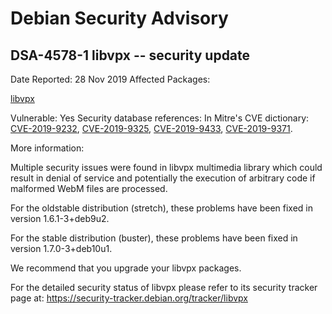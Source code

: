 
Debian Security Advisory
========================


DSA-4578-1 libvpx -- security update
------------------------------------



Date Reported:
28 Nov 2019
Affected Packages:

[libvpx](https://packages.debian.org/src:libvpx)

Vulnerable:
Yes
Security database references:
In Mitre's CVE dictionary: [CVE-2019-9232](https://security-tracker.debian.org/tracker/CVE-2019-9232), [CVE-2019-9325](https://security-tracker.debian.org/tracker/CVE-2019-9325), [CVE-2019-9433](https://security-tracker.debian.org/tracker/CVE-2019-9433), [CVE-2019-9371](https://security-tracker.debian.org/tracker/CVE-2019-9371).  

More information:

Multiple security issues were found in libvpx multimedia library which
could result in denial of service and potentially the execution of
arbitrary code if malformed WebM files are processed.


For the oldstable distribution (stretch), these problems have been fixed
in version 1.6.1-3+deb9u2.


For the stable distribution (buster), these problems have been fixed in
version 1.7.0-3+deb10u1.


We recommend that you upgrade your libvpx packages.


For the detailed security status of libvpx please refer to
its security tracker page at:
<https://security-tracker.debian.org/tracker/libvpx>






